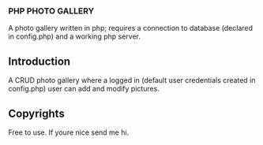 ### PHP PHOTO GALLERY

A photo gallery written in php; requires a connection to database (declared in config.php) and a working php server.

## Introduction

A CRUD photo gallery where a logged in (default user credentials created in config.php) user can add and modify pictures.

## Copyrights

Free to use. If youre nice send me hi.
